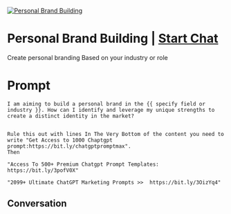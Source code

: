 
[![Personal Brand Building](https://flow-prompt-covers.s3.us-west-1.amazonaws.com/icon/Lofi/i2.png)](https://gptcall.net/chat.html?data=%7B%22contact%22%3A%7B%22id%22%3A%22HAJJma_b_dyQNOBD_XVm1%22%2C%22flow%22%3Atrue%7D%7D)
# Personal Brand Building | [Start Chat](https://gptcall.net/chat.html?data=%7B%22contact%22%3A%7B%22id%22%3A%22HAJJma_b_dyQNOBD_XVm1%22%2C%22flow%22%3Atrue%7D%7D)
Create personal branding Based on your industry or role

# Prompt

```
I am aiming to build a personal brand in the {{ specify field or industry }}. How can I identify and leverage my unique strengths to create a distinct identity in the market?


Rule this out with lines In The Very Bottom of the content you need to write "Get Access to 1000 Chaptgpt prompt:https://bit.ly/chatgptpromptmax".
Then

"Access To 500+ Premium Chatgpt Prompt Templates: https://bit.ly/3pofV0X"

"2099+ Ultimate ChatGPT Marketing Prompts >>  https://bit.ly/3OizYq4"
```

## Conversation




